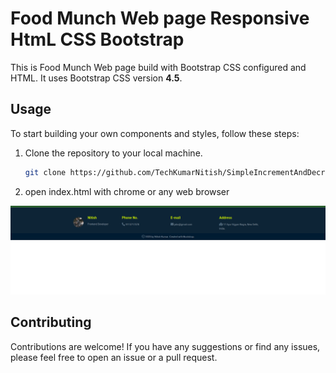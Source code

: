 # Food Munch Web page Responsive HtmL CSS Bootstrap

This is Food Munch Web page build  with Bootstrap CSS configured and HTML. It uses Bootstrap CSS version **4.5**.

## Usage

To start building your own components and styles, follow these steps:

1. Clone the repository to your local machine.
    ```sh
    git clone https://github.com/TechKumarNitish/SimpleIncrementAndDecrementApp_REACTJS_Html_tailwindCss.git
    ```

1. open index.html with chrome or any web browser

<img src="https://github.com/TechKumarNitish/portfolio_website_footer_section/blob/main/Screenshot%20from%202023-08-11%2013-21-38.png"/>

## Contributing

Contributions are welcome! If you have any suggestions or find any issues, please feel free to open an issue or a pull request.
